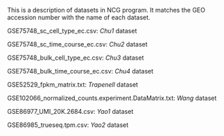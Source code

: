 This is a description of datasets in NCG program. It matches the GEO accession number with the name of each dataset.



GSE75748_sc_cell_type_ec.csv: *Chu1* dataset

GSE75748_sc_time_course_ec.csv: *Chu2* dataset

GSE75748_bulk_cell_type_ec.csv: *Chu3* dataset

GSE75748_bulk_time_course_ec.csv: *Chu4* dataset

GSE52529_fpkm_matrix.txt: *Trapenell* dataset

GSE102066_normalized_counts.experiment.DataMatrix.txt: *Wang* dataset

GSE86977_UMI_20K.2684.csv: *Yao1* dataset

GSE86985_trueseq.tpm.csv: *Yao2* dataset